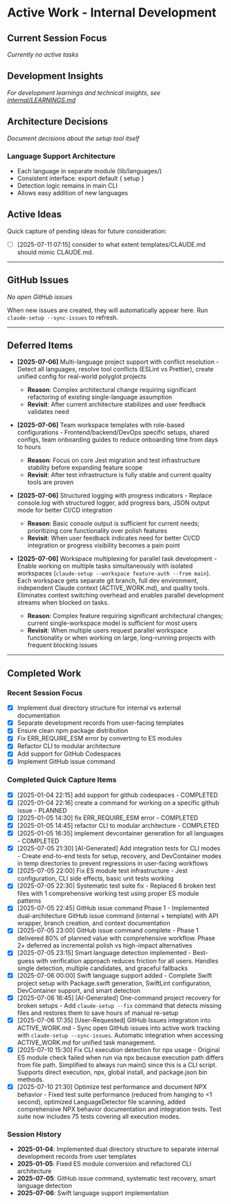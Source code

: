 # Active Work - Internal Development

## Current Session Focus
*Currently no active tasks*

## Development Insights
*For development learnings and technical insights, see [internal/LEARNINGS.md](LEARNINGS.md)*

## Architecture Decisions
*Document decisions about the setup tool itself*

### Language Support Architecture
- Each language in separate module (lib/languages/)
- Consistent interface: export default { setup }
- Detection logic remains in main CLI
- Allows easy addition of new languages

## Active Ideas

Quick capture of pending ideas for future consideration:

- [ ] [2025-07-11 07:15] consider to what extent templates/CLAUDE.md should mimic CLAUDE.md.





---

## GitHub Issues

<!-- GITHUB_ISSUES_START -->
*No open GitHub issues*

When new issues are created, they will automatically appear here. Run `claude-setup --sync-issues` to refresh.
<!-- GITHUB_ISSUES_END -->

---

## Deferred Items

- **[2025-07-06]** Multi-language project support with conflict resolution - Detect all languages, resolve tool conflicts (ESLint vs Prettier), create unified config for real-world polyglot projects
  - **Reason**: Complex architectural change requiring significant refactoring of existing single-language assumption
  - **Revisit**: After current architecture stabilizes and user feedback validates need

- **[2025-07-06]** Team workspace templates with role-based configurations - Frontend/backend/DevOps specific setups, shared configs, team onboarding guides to reduce onboarding time from days to hours
  - **Reason**: Focus on core Jest migration and test infrastructure stability before expanding feature scope
  - **Revisit**: After test infrastructure is fully stable and current quality tools are proven

- **[2025-07-06]** Structured logging with progress indicators - Replace console.log with structured logger, add progress bars, JSON output mode for better CI/CD integration
  - **Reason**: Basic console output is sufficient for current needs; prioritizing core functionality over polish features
  - **Revisit**: When user feedback indicates need for better CI/CD integration or progress visibility becomes a pain point

- **[2025-07-06]** Workspace multiplexing for parallel task development - Enable working on multiple tasks simultaneously with isolated workspaces (`claude-setup --workspace feature-auth --from main`). Each workspace gets separate git branch, full dev environment, independent Claude context (ACTIVE_WORK.md), and quality tools. Eliminates context switching overhead and enables parallel development streams when blocked on tasks.
  - **Reason**: Complex feature requiring significant architectural changes; current single-workspace model is sufficient for most users
  - **Revisit**: When multiple users request parallel workspace functionality or when working on large, long-running projects with frequent blocking issues

---

## Completed Work

### Recent Session Focus
- [x] Implement dual directory structure for internal vs external documentation
- [x] Separate development records from user-facing templates
- [x] Ensure clean npm package distribution
- [x] Fix ERR_REQUIRE_ESM error by converting to ES modules
- [x] Refactor CLI to modular architecture
- [x] Add support for GitHub Codespaces
- [x] Implement GitHub issue command

### Completed Quick Capture Items
- [x] [2025-01-04 22:15] add support for github codespaces - COMPLETED
- [x] [2025-01-04 22:16] create a command for working on a specific github issue - PLANNED
- [x] [2025-01-05 14:30] fix ERR_REQUIRE_ESM error - COMPLETED
- [x] [2025-01-05 14:45] refactor CLI to modular architecture - COMPLETED
- [x] [2025-01-05 16:35] implement devcontainer generation for all languages - COMPLETED
- [x] [2025-07-05 21:30] [AI-Generated] Add integration tests for CLI modes - Create end-to-end tests for setup, recovery, and DevContainer modes in temp directories to prevent regressions in user-facing workflows
- [x] [2025-07-05 22:00] Fix ES module test infrastructure - Jest configuration, CLI side effects, basic unit tests working
- [x] [2025-07-05 22:30] Systematic test suite fix - Replaced 6 broken test files with 1 comprehensive working test using proper ES module patterns
- [x] [2025-07-05 22:45] GitHub issue command Phase 1 - Implemented dual-architecture GitHub issue command (internal + template) with API wrapper, branch creation, and context documentation
- [x] [2025-07-05 23:00] GitHub issue command complete - Phase 1 delivered 80% of planned value with comprehensive workflow. Phase 2+ deferred as incremental polish vs high-impact alternatives
- [x] [2025-07-05 23:15] Smart language detection implemented - Best-guess with verification approach reduces friction for all users. Handles single detection, multiple candidates, and graceful fallbacks
- [x] [2025-07-06 00:00] Swift language support added - Complete Swift project setup with Package.swift generation, SwiftLint configuration, DevContainer support, and smart detection
- [x] [2025-07-06 16:45] [AI-Generated] One-command project recovery for broken setups - Add `claude-setup --fix` command that detects missing files and restores them to save hours of manual re-setup
- [x] [2025-07-06 17:35] [User-Requested] GitHub Issues integration into ACTIVE_WORK.md - Sync open GitHub issues into active work tracking with `claude-setup --sync-issues`. Automatic integration when accessing ACTIVE_WORK.md for unified task management.
- [x] [2025-07-10 15:30] Fix CLI execution detection for npx usage - Original ES module check failed when run via npx because execution path differs from file path. Simplified to always run main() since this is a CLI script. Supports direct execution, npx, global install, and package.json bin methods.
- [x] [2025-07-10 21:30] Optimize test performance and document NPX behavior - Fixed test suite performance (reduced from hanging to <1 second), optimized LanguageDetector file scanning, added comprehensive NPX behavior documentation and integration tests. Test suite now includes 75 tests covering all execution modes.

### Session History
- **2025-01-04**: Implemented dual directory structure to separate internal development records from user templates
- **2025-01-05**: Fixed ES module conversion and refactored CLI architecture
- **2025-07-05**: GitHub issue command, systematic test recovery, smart language detection
- **2025-07-06**: Swift language support implementation
